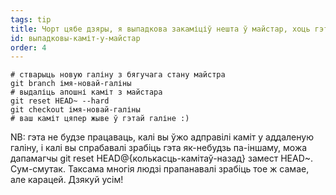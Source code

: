 ```yaml
---
tags: tip
title: Чорт цябе дзяры, я выпадкова закаміціў нешта ў майстар, хоць гэта павінна быць у новай галіне!
id: выпадковы-каміт-у-майстар
order: 4
---
```


```git
# стварыць новую галіну з бягучага стану майстра
git branch імя-новай-галіны
# выдаліць апошні каміт з майстара
git reset HEAD~ --hard
git checkout імя-новай-галіны
# ваш каміт цяпер жыве ў гэтай галіне :)
```

NB: гэта не будзе працаваць, калі вы ўжо адправілі каміт у аддаленую галіну, і калі вы спрабавалі зрабіць гэта як-небудзь па-іншаму, можа дапамагчы git reset HEAD@{колькасць-камітаў-назад} замест HEAD~. Сум-смутак. Таксама многія людзі прапанавалі зрабіць тое ж самае, але карацей. Дзякуй усім!